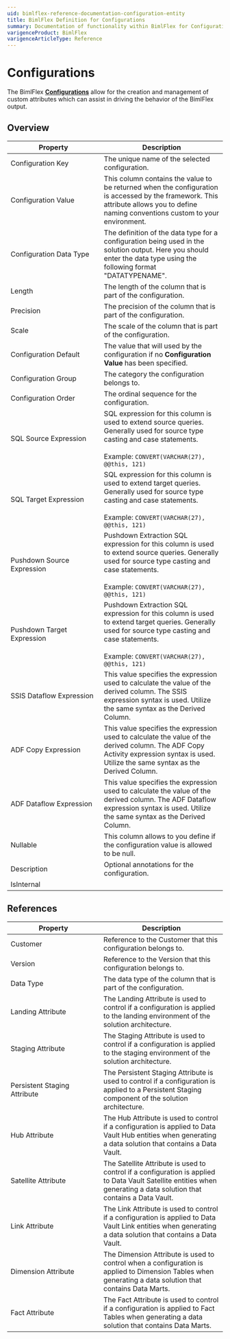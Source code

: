 ```yaml
---
uid: bimlflex-reference-documentation-configuration-entity
title: BimlFlex Definition for Configurations
summary: Documentation of functionality within BimlFlex for Configurations
varigenceProduct: BimlFlex
varigenceArticleType: Reference
---
```


# Configurations

The BimlFlex [**Configurations**](xref:bimlflex-configuration-editor) allow for the creation and management of custom attributes which can assist in driving the behavior of the BimlFlex output.

## Overview
  
| <div style="width:200px">Property</div> | Description |
| --------- | ----------- |
|Configuration Key | The unique name of the selected configuration.|
|Configuration Value | This column contains the value to be returned when the configuration is accessed by the framework. This attribute allows you to define naming conventions custom to your environment.|
|Configuration Data Type | The definition of the data type for a configuration being used in the solution output. Here you should enter the data type using the following format "DATATYPENAME".|
|Length | The length of the column that is part of the configuration.|
|Precision | The precision of the column that is part of the configuration.|
|Scale | The scale of the column that is part of the configuration.|
|Configuration Default | The value that will used by the configuration if no **Configuration Value** has been specified.|
|Configuration Group | The category the configuration belongs to.|
|Configuration Order | The ordinal sequence for the configuration.|
|SQL Source Expression | SQL expression for this column is used to extend source queries. Generally used for source type casting and case statements.<br><br>Example: `CONVERT(VARCHAR(27), @@this, 121)`|
|SQL Target Expression | SQL expression for this column is used to extend target queries. Generally used for source type casting and case statements.<br><br>Example: `CONVERT(VARCHAR(27), @@this, 121)`|
|Pushdown Source Expression | Pushdown Extraction SQL expression for this column is used to extend source queries. Generally used for source type casting and case statements.<br><br>Example: `CONVERT(VARCHAR(27), @@this, 121)`|
|Pushdown Target Expression | Pushdown Extraction SQL expression for this column is used to extend target queries. Generally used for source type casting and case statements.<br><br>Example: `CONVERT(VARCHAR(27), @@this, 121)`|
|SSIS Dataflow Expression | This value specifies the expression used to calculate the value of the derived column. The SSIS expression syntax is used. Utilize the same syntax as the Derived Column.|
|ADF Copy Expression | This value specifies the expression used to calculate the value of the derived column. The ADF Copy Activity expression syntax is used. Utilize the same syntax as the Derived Column.|
|ADF Dataflow Expression | This value specifies the expression used to calculate the value of the derived column. The ADF Dataflow expression syntax is used. Utilize the same syntax as the Derived Column.|
|Nullable | This column allows to you define if the configuration value is allowed to be null.|
|Description | Optional annotations for the configuration.|
|IsInternal | |

## References
  
| <div style="width:200px">Property</div> | Description |
| --------- | ----------- |
|Customer | Reference to the Customer that this configuration belongs to.|
|Version | Reference to the Version that this configuration belongs to.|
|Data Type | The data type of the column that is part of the configuration.|
|Landing Attribute | The Landing Attribute is used to control if a configuration is applied to the landing environment of the solution architecture.|
|Staging Attribute | The Staging Attribute is used to control if a configuration is applied to the staging environment of the solution architecture.|
|Persistent Staging Attribute | The Persistent Staging Attribute is used to control if a configuration is applied to a Persistent Staging component of the solution architecture.|
|Hub Attribute | The Hub Attribute is used to control if a configuration is applied to Data Vault Hub entities when generating a data solution that contains a Data Vault.|
|Satellite Attribute | The Satellite Attribute is used to control if a configuration is applied to Data Vault Satellite entities when generating a data solution that contains a Data Vault.|
|Link Attribute | The Link Attribute is used to control if a configuration is applied to Data Vault Link entities when generating a data solution that contains a Data Vault.|
|Dimension Attribute | The Dimension Attribute is used to control when a configuration is applied to Dimension Tables when generating a data solution that contains Data Marts.|
|Fact Attribute | The Fact Attribute is used to control if a configuration is applied to Fact Tables when generating a data solution that contains Data Marts.|

